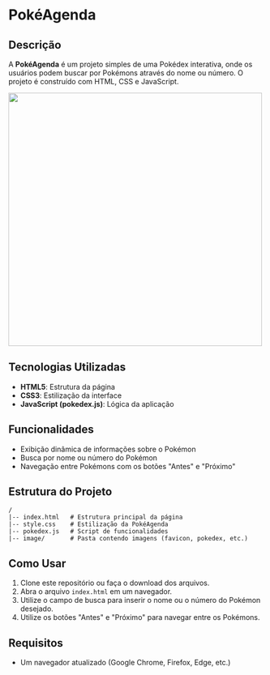 # PokéAgenda

## Descrição
A **PokéAgenda** é um projeto simples de uma Pokédex interativa, onde os usuários podem buscar por Pokémons através do nome ou número. O projeto é construído com HTML, CSS e JavaScript.

<img src="image/pokedex.gif" width="500">

## Tecnologias Utilizadas
- **HTML5**: Estrutura da página
- **CSS3**: Estilização da interface
- **JavaScript (pokedex.js)**: Lógica da aplicação

## Funcionalidades
- Exibição dinâmica de informações sobre o Pokémon
- Busca por nome ou número do Pokémon
- Navegação entre Pokémons com os botões "Antes" e "Próximo"

## Estrutura do Projeto
```
/
|-- index.html   # Estrutura principal da página
|-- style.css    # Estilização da PokéAgenda
|-- pokedex.js   # Script de funcionalidades
|-- image/       # Pasta contendo imagens (favicon, pokedex, etc.)
```

## Como Usar
1. Clone este repositório ou faça o download dos arquivos.
2. Abra o arquivo `index.html` em um navegador.
3. Utilize o campo de busca para inserir o nome ou o número do Pokémon desejado.
4. Utilize os botões "Antes" e "Próximo" para navegar entre os Pokémons.

## Requisitos
- Um navegador atualizado (Google Chrome, Firefox, Edge, etc.)


